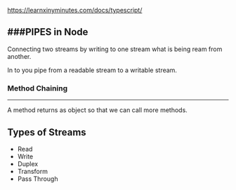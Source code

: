 https://learnxinyminutes.com/docs/typescript/

###PIPES in Node 
------------------------

Connecting two streams by writing to one stream what is being ream from another.

In to you pipe from a readable stream to a writable stream.

### Method Chaining
-------------------------

A method returns as object so that we can call more methods.

Types of Streams
-----------------

- Read
- Write
- Duplex
- Transform
- Pass Through

















